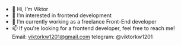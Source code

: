 - 👋 Hi, I’m Viktor
- 👀 I’m interested in frontend development 
- 🌱 I’m currently working as a freelance Front-End developer
- 📫 If you're looking for a frontend developer, feel free to reach me! Email: viktorkw1201@gmail.com telegram: @viktorkw1201
